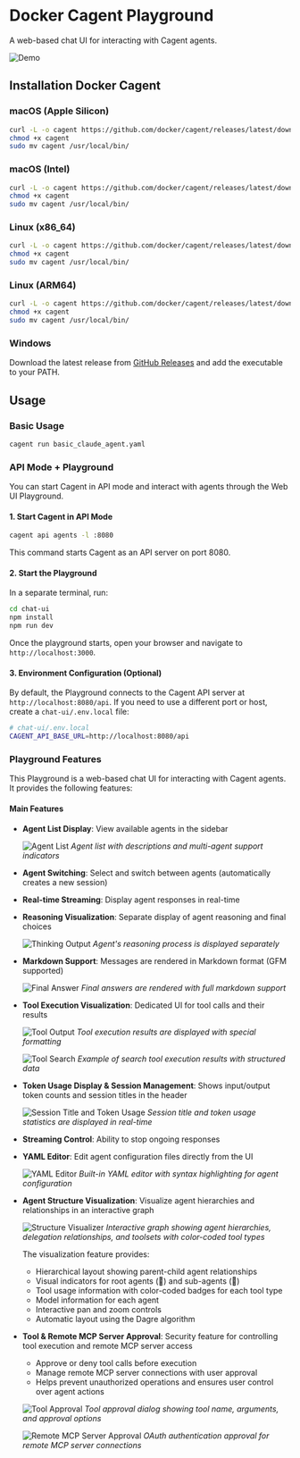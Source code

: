 # Docker Cagent Playground

A web-based chat UI for interacting with Cagent agents.

![Demo](docs/images/demo.gif)

## Installation Docker Cagent

### macOS (Apple Silicon)

```bash
curl -L -o cagent https://github.com/docker/cagent/releases/latest/download/cagent-darwin-arm64
chmod +x cagent
sudo mv cagent /usr/local/bin/
```

### macOS (Intel)

```bash
curl -L -o cagent https://github.com/docker/cagent/releases/latest/download/cagent-darwin-amd64
chmod +x cagent
sudo mv cagent /usr/local/bin/
```

### Linux (x86_64)

```bash
curl -L -o cagent https://github.com/docker/cagent/releases/latest/download/cagent-linux-amd64
chmod +x cagent
sudo mv cagent /usr/local/bin/
```

### Linux (ARM64)

```bash
curl -L -o cagent https://github.com/docker/cagent/releases/latest/download/cagent-linux-arm64
chmod +x cagent
sudo mv cagent /usr/local/bin/
```

### Windows

Download the latest release from [GitHub Releases](https://github.com/docker/cagent/releases/latest) and add the executable to your PATH.

## Usage

### Basic Usage

```bash
cagent run basic_claude_agent.yaml
```

### API Mode + Playground

You can start Cagent in API mode and interact with agents through the Web UI Playground.

#### 1. Start Cagent in API Mode

```bash
cagent api agents -l :8080
```

This command starts Cagent as an API server on port 8080.

#### 2. Start the Playground

In a separate terminal, run:

```bash
cd chat-ui
npm install
npm run dev
```

Once the playground starts, open your browser and navigate to `http://localhost:3000`.

#### 3. Environment Configuration (Optional)

By default, the Playground connects to the Cagent API server at `http://localhost:8080/api`. If you need to use a different port or host, create a `chat-ui/.env.local` file:

```bash
# chat-ui/.env.local
CAGENT_API_BASE_URL=http://localhost:8080/api
```

### Playground Features

This Playground is a web-based chat UI for interacting with Cagent agents. It provides the following features:

#### Main Features

- **Agent List Display**: View available agents in the sidebar

  ![Agent List](docs/images/agent_list.png)
  *Agent list with descriptions and multi-agent support indicators*

- **Agent Switching**: Select and switch between agents (automatically creates a new session)
- **Real-time Streaming**: Display agent responses in real-time
- **Reasoning Visualization**: Separate display of agent reasoning and final choices

  ![Thinking Output](docs/images/thinking_output.png)
  *Agent's reasoning process is displayed separately*

- **Markdown Support**: Messages are rendered in Markdown format (GFM supported)

  ![Final Answer](docs/images/final_answer.png)
  *Final answers are rendered with full markdown support*

- **Tool Execution Visualization**: Dedicated UI for tool calls and their results

  ![Tool Output](docs/images/tool_output.png)
  *Tool execution results are displayed with special formatting*

  ![Tool Search](docs/images/tool_search.png)
  *Example of search tool execution results with structured data*

- **Token Usage Display & Session Management**: Shows input/output token counts and session titles in the header

  ![Session Title and Token Usage](docs/images/session_title_token.png)
  *Session title and token usage statistics are displayed in real-time*

- **Streaming Control**: Ability to stop ongoing responses

- **YAML Editor**: Edit agent configuration files directly from the UI

  ![YAML Editor](docs/images/yaml_editor.png)
  *Built-in YAML editor with syntax highlighting for agent configuration*

- **Agent Structure Visualization**: Visualize agent hierarchies and relationships in an interactive graph

  ![Structure Visualizer](docs/images/structure_visualizer.gif)
  *Interactive graph showing agent hierarchies, delegation relationships, and toolsets with color-coded tool types*

  The visualization feature provides:
  - Hierarchical layout showing parent-child agent relationships
  - Visual indicators for root agents (👑) and sub-agents (🤖)
  - Tool usage information with color-coded badges for each tool type
  - Model information for each agent
  - Interactive pan and zoom controls
  - Automatic layout using the Dagre algorithm

- **Tool & Remote MCP Server Approval**: Security feature for controlling tool execution and remote MCP server access
  - Approve or deny tool calls before execution
  - Manage remote MCP server connections with user approval
  - Helps prevent unauthorized operations and ensures user control over agent actions

  ![Tool Approval](docs/images/tool_approval.png)
  *Tool approval dialog showing tool name, arguments, and approval options*

  ![Remote MCP Server Approval](docs/images/remote_mcp.png)
  *OAuth authentication approval for remote MCP server connections*
